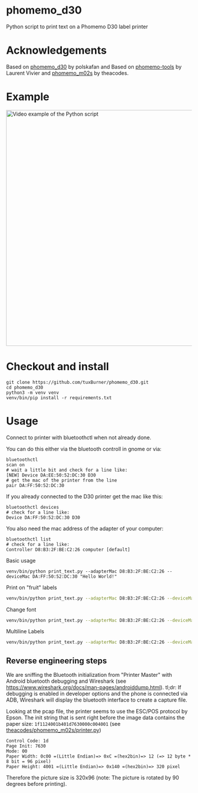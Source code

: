 # phomemo_d30
Python script to print text on a Phomemo D30 label printer

# Acknowledgements
Based on [phomemo_d30](https://github.com/polskafan/phomemo_d30) by polskafan and
Based on [phomemo-tools](https://github.com/vivier/phomemo-tools) by Laurent Vivier and
[phomemo_m02s](https://github.com/theacodes/phomemo_m02s) by theacodes.

# Example
<a href="http://www.youtube.com/watch?feature=player_embedded&v=U1ZqjYgFxjY
" target="_blank"><img src="http://img.youtube.com/vi/U1ZqjYgFxjY/maxresdefault.jpg" 
alt="Video example of the Python script" width="640" /></a>

# Checkout and install

```shell
git clone https://github.com/tuxBurner/phomemo_d30.git
cd phomemo_d30
python3 -m venv venv
venv/bin/pip install -r requirements.txt
```

# Usage
Connect to printer with bluetoothctl when not already done.

You can do this either via the bluetooth controll in gnome or via:

```shell
bluetoothctl
scan on
# wait a little bit and check for a line like:
[NEW] Device DA:EE:50:52:DC:30 D30
# get the mac of the printer from the line
pair DA:FF:50:52:DC:30 
```

If you already connected to the D30 printer get the mac like this:

```shell
bluetoothctl devices
# check for a line like:
Device DA:FF:50:52:DC:30 D30
```

You also need the mac address of the adapter of your computer:

```shell
bluetoothctl list
# check for a line like:
Controller D8:B3:2F:BE:C2:26 computer [default]
```


Basic usage
```shell
venv/bin/python print_text.py --adapterMac D8:B3:2F:BE:C2:26 --deviceMac DA:FF:50:52:DC:30 "Hello World!"
```

Print on "fruit" labels
```bash
venv/bin/python print_text.py --adapterMac D8:B3:2F:BE:C2:26 --deviceMac DA:FF:50:52:DC:30 --fruit "This is a fruit label."
```

Change font
```bash
venv/bin/python print_text.py --adapterMac D8:B3:2F:BE:C2:26 --deviceMac DA:FF:50:52:DC:30 --font Arial.ttf "Hello World!"
```

Multiline Labels
```bash
venv/bin/python print_text.py --adapterMac D8:B3:2F:BE:C2:26 --deviceMac DA:FF:50:52:DC:30 "First line\nSecond line"
```

## Reverse engineering steps
We are sniffing the Bluetooth initialization from "Printer Master" with Android bluetooth debugging and Wireshark (see https://www.wireshark.org/docs/man-pages/androiddump.html). tl;dr: If debugging is enabled in developer options and the phone is connected via ADB, Wireshark will display the bluetooth interface to create a capture file.

Looking at the pcap file, the printer seems to use the ESC/POS protocol by Epson. The init string that is sent right before the image data contains the paper size:
```1f1124001b401d7630000c004001```
(see [theacodes/phomemo_m02s/printer.py](https://github.com/theacodes/phomemo_m02s/blob/main/phomemo_m02s/printer.py))

```
Control Code: 1d
Page Init: 7630
Mode: 00
Paper Width: 0c00 =(Little Endian)=> 0xC =(hex2bin)=> 12 (=> 12 byte * 8 bit = 96 pixel)
Paper Height: 4001 =(Little Endian)=> 0x140 =(hex2bin)=> 320 pixel
```

Therefore the picture size is 320x96 (note: The picture is rotated by 90 degrees before printing).
